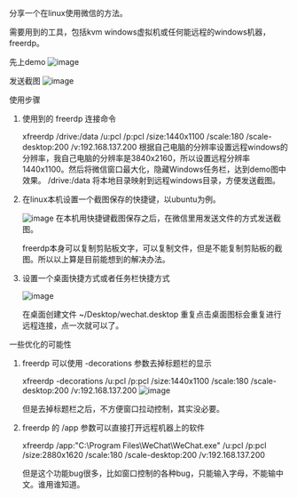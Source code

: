 分享一个在linux使用微信的方法。

需要用到的工具，包括kvm windows虚拟机或任何能远程的windows机器，freerdp。

先上demo
![image](https://user-images.githubusercontent.com/10022333/114809965-b67e5d00-9ddd-11eb-9bfe-3c49eb582182.png)

发送截图
![image](https://user-images.githubusercontent.com/10022333/114809997-c6963c80-9ddd-11eb-8a28-e4cfa40c2ff1.png)


使用步骤
1. 使用到的 freerdp 连接命令 

   xfreerdp /drive:/data /u:pcl /p:pcl /size:1440x1100 /scale:180 /scale-desktop:200 /v:192.168.137.200
   根据自己电脑的分辨率设置远程windows的分辨率，我自己电脑的分辨率是3840x2160，所以设置远程分辨率1440x1100。然后将微信窗口最大化，隐藏Windows任务栏，达到demo图中效果。
   /drive:/data 将本地目录映射到远程windows目录，方便发送截图。
   
2. 在linux本机设置一个截图保存的快捷键，以ubuntu为例。

   ![image](https://user-images.githubusercontent.com/10022333/114805648-f04b6580-9dd5-11eb-84b6-3c0b131d1415.png)
   在本机用快捷键截图保存之后，在微信里用发送文件的方式发送截图。
   
   freerdp本身可以复制剪贴板文字，可以复制文件，但是不能复制剪贴板的截图。所以以上算是目前能想到的解决办法。
   
3. 设置一个桌面快捷方式或者任务栏快捷方式

   ![image](https://user-images.githubusercontent.com/10022333/114810049-e3cb0b00-9ddd-11eb-9c13-2b412102c044.png)

   在桌面创建文件 ~/Desktop/wechat.desktop 
   重复点击桌面图标会重复进行远程连接，点一次就可以了。
   
 一些优化的可能性
 1. freerdp 可以使用 -decorations 参数去掉标题栏的显示
 
    xfreerdp -decorations /u:pcl /p:pcl /size:1440x1100 /scale:180 /scale-desktop:200 /v:192.168.137.200
    ![image](https://user-images.githubusercontent.com/10022333/114810092-f6454480-9ddd-11eb-978f-4aa1d79621db.png)

    但是去掉标题栏之后，不方便窗口拉动控制，其实没必要。
 2. freerdp 的 /app 参数可以直接打开远程机器上的软件
 
    xfreerdp /app:"C:\Program Files\WeChat\WeChat.exe" /u:pcl /p:pcl /size:2880x1620 /scale:180 /scale-desktop:200 /v:192.168.137.200
    
    但是这个功能bug很多，比如窗口控制的各种bug，只能输入字母，不能输中文。谁用谁知道。

   
   
